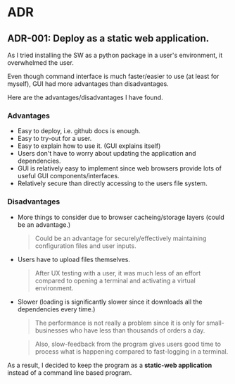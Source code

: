 # ADR
## ADR-001: Deploy as a static web application.
As I tried installing the SW as a python package in a user's environment,
it overwhelmed the user.

Even though command interface is much faster/easier to use (at least for myself),
GUI had more advantages than disadvantages.

Here are the advantages/disadvantages I have found.

### Advantages
- Easy to deploy, i.e. github docs is enough.
- Easy to try-out for a user.
- Easy to explain how to use it. (GUI explains itself)
- Users don't have to worry about updating the application and dependencies.
- GUI is relatively easy to implement since web browsers provide lots of useful GUI components/interfaces.
- Relatively secure than directly accessing to the users file system.

### Disadvantages
- More things to consider due to browser cacheing/storage layers (could be an advantage.)
    > Could be an advantage for securely/effectively maintaining configuration files and user inputs.
- Users have to upload files themselves.
    > After UX testing with a user, it was much less of an effort compared to opening a terminal and activating a virtual environment.
- Slower (loading is significantly slower since it downloads all the dependencies every time.)
    > The performance is not really a problem since it is only for small-businesses
    who have less than thousands of orders a day. 
    
    > Also, slow-feedback from the program gives users good time to process what is happening compared to fast-logging in a terminal.

As a result, I decided to keep the program as a **static-web application** instead of a command line based program.
